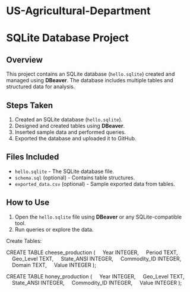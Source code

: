 # US-Agricultural-Department


# SQLite Database Project

## Overview
This project contains an SQLite database (`hello.sqlite`) created and managed using **DBeaver**. The database includes multiple tables and structured data for analysis.

## Steps Taken
1. Created an SQLite database (`hello.sqlite`).
2. Designed and created tables using **DBeaver**.
3. Inserted sample data and performed queries.
4. Exported the database and uploaded it to GitHub.

## Files Included
- `hello.sqlite` - The SQLite database file.
- `schema.sql` (optional) - Contains table structures.
- `exported_data.csv` (optional) - Sample exported data from tables.

## How to Use
1. Open the `hello.sqlite` file using **DBeaver** or any SQLite-compatible tool.
2. Run queries or explore the data.

Create Tables:

CREATE TABLE cheese_production (
    Year INTEGER,
    Period TEXT,
    Geo_Level TEXT,
    State_ANSI INTEGER,
    Commodity_ID INTEGER,
    Domain TEXT,
    Value INTEGER
);


CREATE TABLE honey_production (
    Year INTEGER,
    Geo_Level TEXT,
    State_ANSI INTEGER,
    Commodity_ID INTEGER,
    Value INTEGER
);

